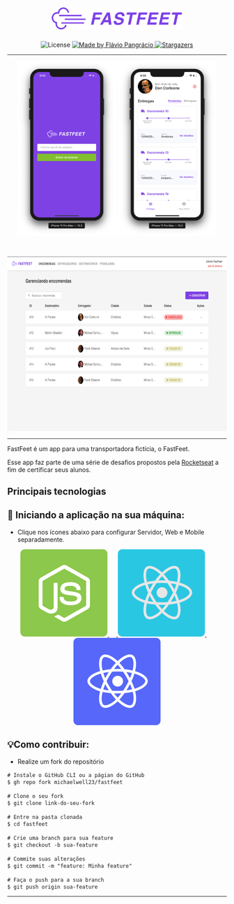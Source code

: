 <h1 align="center">
  <img alt="Fastfeet" title="Fastfeet" src=".github/logo.png" width="300px" />
</h1>

<p align="center">
  <img alt="License" src="https://img.shields.io/badge/license-MIT-%2304D361">

   <a href="https://www.linkedin.com/in/flaviopangracio/">
    <img alt="Made by Flávio Pangrácio" src="https://img.shields.io/badge/made%20by-Flávio Pangrácio-%2304D361">
  </a>

  <a href="https://github.com/michaelwell23/fastfeet/stargazers">
    <img alt="Stargazers" src="https://img.shields.io/github/stars/michaelwell23/fastfeet?style=social">
  </a>
</p>

---

<p align="center">
  <img alt="Login iPhone" src=".github/loginIOS.png" height="400px">
  <img alt="Dashboard" src=".github/dashboard.png" height="400px"/>
</p>

<br />

<p align="center">
  <img alt="Login iPhone" src=".github/deliveries.png" height="400px">
</p>

---

FastFeet é um app para uma transportadora fictícia, o FastFeet.

Esse app faz parte de uma série de desafios propostos pela [Rocketseat](https://rocketseat.com.br) a fim de certificar seus alunos.

## Principais tecnologias

## 🚀 Iniciando a aplicação na sua máquina:

- Clique nos ícones abaixo para configurar Servidor, Web e Mobile separadamente.

<p align="center">
  <a href="server/">
    <img src=".github/nodejs.svg" alt="backend" />
  </a>&nbsp;&nbsp;&nbsp;&nbsp;<a href="web/">
  <img src=".github/reactjs.svg" alt="web"/>
  </a>&nbsp;&nbsp;&nbsp;&nbsp;<a href="mobile/">
  <img src=".github/reactnative.svg" alt="mobile"/>
</a>

</p>

## 💡Como contribuir:

- Realize um fork do repositório

```
# Instale o GitHub CLI ou a págian do GitHub
$ gh repo fork michaelwell23/fastfeet

# Clone o seu fork
$ git clone link-do-seu-fork

# Entre na pasta clonada
$ cd fastfeet

# Crie uma branch para sua feature
$ git checkout -b sua-feature

# Commite suas alterações
$ git commit -m "feature: Minha feature"

# Faça o push para a sua branch
$ git push origin sua-feature

```

---
